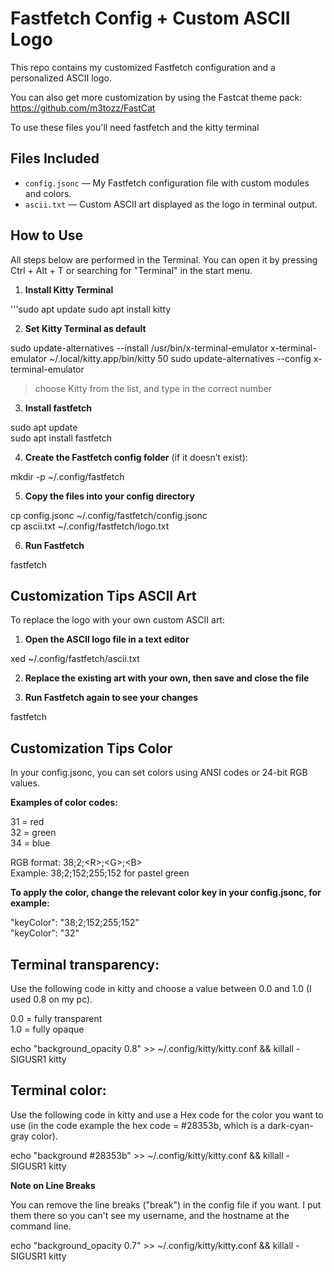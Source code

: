 # Fastfetch Config + Custom ASCII Logo

This repo contains my customized Fastfetch configuration and a personalized ASCII logo.

You can also get more customization by using the Fastcat theme pack: https://github.com/m3tozz/FastCat

To use these files you'll need fastfetch and the kitty terminal

## Files Included

- `config.jsonc` — My Fastfetch configuration file with custom modules and colors.
- `ascii.txt` — Custom ASCII art displayed as the logo in terminal output.



## How to Use

All steps below are performed in the Terminal. You can open it by pressing Ctrl + Alt + T or searching for "Terminal" in the start menu.

1. **Install Kitty Terminal** 

'''sudo apt update
sudo apt install kitty

2. **Set Kitty Terminal as default** 

sudo update-alternatives --install /usr/bin/x-terminal-emulator x-terminal-emulator ~/.local/kitty.app/bin/kitty 50
sudo update-alternatives --config x-terminal-emulator

> choose Kitty from the list, and type in the correct number

3. **Install fastfetch**

sudo apt update  
sudo apt install fastfetch   

4. **Create the Fastfetch config folder** (if it doesn’t exist):

mkdir -p ~/.config/fastfetch


5. **Copy the files into your config directory** 

cp config.jsonc ~/.config/fastfetch/config.jsonc  
cp ascii.txt ~/.config/fastfetch/logo.txt


6. **Run Fastfetch** 

fastfetch

## Customization Tips ASCII Art

To replace the logo with your own custom ASCII art:

1. **Open the ASCII logo file in a text editor**

xed ~/.config/fastfetch/ascii.txt

2. **Replace the existing art with your own, then save and close the file**

3. **Run Fastfetch again to see your changes**

fastfetch

## Customization Tips Color

In your config.jsonc, you can set colors using ANSI codes or 24-bit RGB values.

**Examples of color codes:**

31 = red  
32 = green  
34 = blue  

RGB format: 38;2;&lt;R&gt;;&lt;G&gt;;&lt;B&gt;    
Example: 38;2;152;255;152 for pastel green  

**To apply the color, change the relevant color key in your config.jsonc, for example:**

"keyColor": "38;2;152;255;152"  
"keyColor": "32"  

## Terminal transparency:

Use the following code in kitty and choose a value between 0.0 and 1.0 (I used 0.8 on my pc).

0.0 = fully transparent  
1.0 = fully opaque  

echo "background_opacity 0.8" >> ~/.config/kitty/kitty.conf && killall -SIGUSR1 kitty

## Terminal color:

Use the following code in kitty and use a Hex code for the color you want to use (in the code example the hex code = #28353b, which is a dark-cyan-gray color).

echo "background #28353b" >> ~/.config/kitty/kitty.conf && killall -SIGUSR1 kitty


**Note on Line Breaks**

You can remove the line breaks ("break") in the config file if you want. I put them there so you can't see my username, and the hostname at the command line.


echo "background_opacity 0.7" >> ~/.config/kitty/kitty.conf && killall -SIGUSR1 kitty


